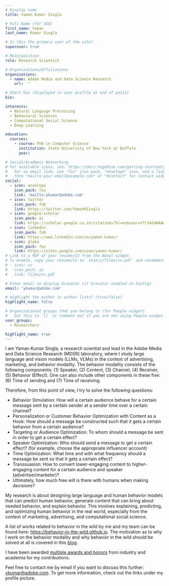 ```yaml
---
# Display name
title: Yaman Kumar Singla

# Full Name (for SEO)
first_name: Yaman
last_name: Kumar Singla

# Is this the primary user of the site?
superuser: true

# Role/position
role: Research Scientist

# Organizations/Affiliations
organizations:
  - name: Adobe Media and Data Science Research
    url: ''

# Short bio (displayed in user profile at end of posts)
bio:

interests:
  - Natural Language Processing
  - Behavioral Sciences
  - Computational Social Science
  - Deep Learning

education:
  courses:
    - course: PhD in Computer Science
      institution: State University of New York at Buffalo
      year:

# Social/Academic Networking
# For available icons, see: https://docs.hugoblox.com/getting-started/page-builder/#icons
#   For an email link, use "fas" icon pack, "envelope" icon, and a link in the
#   form "mailto:your-email@example.com" or "#contact" for contact widget.
social:
  - icon: envelope
    icon_pack: fas
    link: 'mailto:ykumar@adobe.com'
  - icon: twitter
    icon_pack: fab
    link: https://twitter.com/YamanKSingla
  - icon: google-scholar
    icon_pack: ai
    link: https://scholar.google.co.in/citations?hl=en&user=Y7rIA24AAAAJ&view_op=list_works&sortby=pubdate
  - icon: linkedin
    icon_pack: fab
    link: https://www.linkedin.com/in/yaman-kumar/
  - icon: globe
    icon_pack: fas
    link: https://sites.google.com/view/yaman-kumar/
# Link to a PDF of your resume/CV from the About widget.
# To enable, copy your resume/CV to `static/files/cv.pdf` and uncomment the lines below.
# - icon: cv
#   icon_pack: ai
#   link: files/cv.pdf

# Enter email to display Gravatar (if Gravatar enabled in Config)
email: 'ykumar@adobe.com'

# Highlight the author in author lists? (true/false)
highlight_name: false

# Organizational groups that you belong to (for People widget)
#   Set this to `[]` or comment out if you are not using People widget.
user_groups:
  - Researchers

highlight_name: true
---
```


I am Yaman Kumar Singla, a research scientist and lead in the Adobe Media and Data Science Research (MDSR) laboratory, where I study large language and vision models (LLMs, VLMs) in the context of advertising, marketing, and behavior modality. The behavior modality consists of the following components: (1) Speaker, (2) Content, (3) Channel, (4) Receiver, (5) Behavior (Effect). One can also include other components in these five: (6) Time of sending and (7) Time of receiving.

Therefore, from this point of view, I try to solve the following questions:
- Behavior Simulation: How will a certain audience behave for a certain message sent by a certain sender at a sender time over a certain channel?
- Personalization or Customer Behavior Optimization with Content as a Hook: How should a message be constructed such that it gets a certain behavior from a certain audience?
- Targeting or Audience Optimization: To whom should a message be sent in order to get a certain effect?
- Speaker Optimization: Who should send a message to get a certain effect? (for example, choose the appropriate influencer account)
- Time Optimization: What time and with what frequency should a message be sent so that it gets a certain effect?
- Transsuasion: How to convert lower-engaging content to higher-engaging content for a certain audience and speaker (advertiser/marketer)?
- Ultimately, how much free will is there with humans when making decisions?


My research is about designing large language and human behavior models that can predict human behavior, generate content that can bring about needed behavior, and explain behavior. This involves explaining, predicting, and optimizing human behavior in the real world, especially from the context of marketing, advertising, and computational social science.

A list of works related to behavior in the wild by me and my team can be found here: https://behavior-in-the-wild.github.io. The motivation as to why I work on the behavior modality and why behavior in the wild should be solved at all is covered in this [blog](https://sites.google.com/view/yaman-kumar/blog/from-peas-to-people-why-we-need-to-solve-the-human-behavior-puzzle?authuser=0).

I have been awarded [multiple awards and honors](https://sites.google.com/view/yaman-kumar/awards) from industry and academia for my contributions.

Feel free to contact me by email if you want to discuss this further: ykumar@adobe.com. To get more information, check out the links under my profile picture.